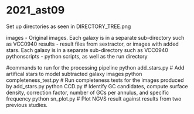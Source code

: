 # 2021_ast09
Set up directories as seen in DIRECTORY_TREE.png

images  - Original images. Each galaxy is in a separate sub-directory such as VCC0940
results - result files from sextractor, or images with added stars. Each galaxy is in a separate sub-directory such as VCC0940
pythonscripts - python scripts, as well as the run directory

#commands to run for the processing pipeline
python add_stars.py          # Add artifical stars to model subtracted galaxy images 
python completeness_test.py  # Run completeness tests for the images produced by add_stars.py
python CCD.py                # Identify GC candidates, compute surface density, correction factor, number of GCs per annulus, and specific frequency
python sn_plot.py            # Plot NGVS result against results from two previous studies. 
